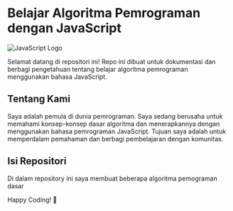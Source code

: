 # Belajar Algoritma Pemrograman dengan JavaScript

![JavaScript Logo](https://cdn.jsdelivr.net/gh/devicons/devicon/icons/javascript/javascript-original.svg)

Selamat datang di repositori ini! Repo ini dibuat untuk dokumentasi dan berbagi pengetahuan tentang belajar algoritma pemrograman menggunakan bahasa JavaScript.


## Tentang Kami

Saya adalah pemula di dunia pemrograman. Saya sedang berusaha untuk memahami konsep-konsep dasar algoritma dan menerapkannya dengan menggunakan bahasa pemrograman JavaScript. Tujuan saya adalah untuk memperdalam pemahaman dan berbagi pembelajaran dengan komunitas.

## Isi Repositori

Di dalam repository ini saya membuat beberapa algoritma pemograman dasar

Happy Coding! 🚀
